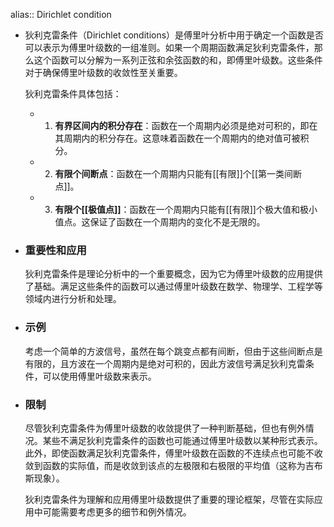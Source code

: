 alias:: Dirichlet condition

- 狄利克雷条件（Dirichlet conditions）是傅里叶分析中用于确定一个函数是否可以表示为傅里叶级数的一组准则。如果一个周期函数满足狄利克雷条件，那么这个函数可以分解为一系列正弦和余弦函数的和，即傅里叶级数。这些条件对于确保傅里叶级数的收敛性至关重要。
  
  狄利克雷条件具体包括：
	- 1. **有界区间内的积分存在**：函数在一个周期内必须是绝对可积的，即在其周期内的积分存在。这意味着函数在一个周期内的绝对值可被积分。
	- 2. **有限个间断点**：函数在一个周期内只能有[[有限]]个[[第一类间断点]]。
	- 3. **有限个[[极值点]]**：函数在一个周期内只能有[[有限]]个极大值和极小值点。这保证了函数在一个周期内的变化不是无限的。
- ### 重要性和应用
  
  狄利克雷条件是理论分析中的一个重要概念，因为它为傅里叶级数的应用提供了基础。满足这些条件的函数可以通过傅里叶级数在数学、物理学、工程学等领域内进行分析和处理。
- ### 示例
  
  考虑一个简单的方波信号，虽然在每个跳变点都有间断，但由于这些间断点是有限的，且方波在一个周期内是绝对可积的，因此方波信号满足狄利克雷条件，可以使用傅里叶级数来表示。
- ### 限制
  
  尽管狄利克雷条件为傅里叶级数的收敛提供了一种判断基础，但也有例外情况。某些不满足狄利克雷条件的函数也可能通过傅里叶级数以某种形式表示。此外，即使函数满足狄利克雷条件，傅里叶级数在函数的不连续点也可能不收敛到函数的实际值，而是收敛到该点的左极限和右极限的平均值（这称为吉布斯现象）。
  
  狄利克雷条件为理解和应用傅里叶级数提供了重要的理论框架，尽管在实际应用中可能需要考虑更多的细节和例外情况。